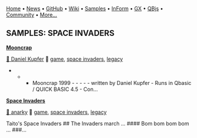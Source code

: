 [Home](https://qb64.com) • [News](../news.md) • [GitHub](https://github.com/QB64Official/qb64) • [Wiki](wiki.md) • [Samples](../samples.md) • [InForm](../inform.md) • [GX](../gx.md) • [QBjs](../qbjs.md) • [Community](../community.md) • [More...](../more.md)

## SAMPLES: SPACE INVADERS

**[Mooncrap](mooncrap/index.md)**

[🐝 Daniel Kupfer](daniel-kupfer.md) 🔗 [game](game.md), [space invaders](space-invaders.md), [legacy](legacy.md)

- - - Mooncrap 1999 - - - - - written by Daniel Kupfer - Runs in Qbasic / QUICK BASIC 4.5 -   Con...

**[Space Invaders](space-invaders/index.md)**

[🐝 anarky](anarky.md) 🔗 [game](game.md), [space invaders](space-invaders.md), [legacy](legacy.md)

Taito's Space Invaders       ##     The Invaders march ...    ####      Bom bom bom bom ...   ###...
